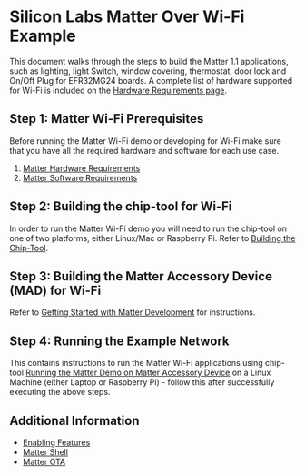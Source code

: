 # Silicon Labs Matter Over Wi-Fi Example

This document walks through the steps to build the Matter 1.1 applications, such as lighting, light Switch, window covering, thermostat, door lock and On/Off Plug for
EFR32MG24 boards. A complete list of hardware supported for Wi-Fi is included on the [Hardware Requirements page](/matter/<docspace-docleaf-version>/matter-prerequisites/hardware-requirements).

## Step 1: Matter Wi-Fi Prerequisites

Before running the Matter Wi-Fi demo or developing for Wi-Fi make sure that you have all the required hardware and software for each
use case.

1. [Matter Hardware Requirements](/matter/<docspace-docleaf-version>/matter-prerequisites/hardware-requirements)
1. [Matter Software Requirements](/matter/<docspace-docleaf-version>/matter-prerequisites/software-requirements)

## Step 2: Building the chip-tool for Wi-Fi

In order to run the Matter Wi-Fi demo you will need to run the chip-tool on one
of two platforms, either Linux/Mac or Raspberry Pi. Refer to [Building the Chip-Tool](/matter/<docspace-docleaf-version>/matter-wifi-getting-started-example/build-chip-tool). 

## Step 3: Building the Matter Accessory Device (MAD) for Wi-Fi

Refer to [Getting Started with Matter Development](/matter/<docspace-docleaf-version>/matter-wifi-getting-started-example/) for instructions. 

## Step 4: Running the Example Network

This contains instructions to run the Matter Wi-Fi applications using chip-tool
[Running the Matter Demo on Matter Accessory Device](/matter/<docspace-docleaf-version>/matter-wifi-run-demo) on a Linux Machine (either Laptop or Raspberry Pi) - follow this
after successfully executing the above steps.

## Additional Information

- [Enabling Features](/matter/<docspace-docleaf-version>/matter-wifi-enabling-features)
- [Matter Shell](/matter/<docspace-docleaf-version>/matter-overview-guides/serial-port-communications.md)
- [Matter OTA](/matter/<docspace-docleaf-version>/matter-ota)
